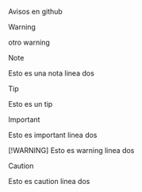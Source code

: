 Avisos en github

> [!WARNING]
> otro warning

> [!NOTE]
> Esto es una nota
> linea dos

> [!TIP]
> Esto es un tip

> [!IMPORTANT]
> Esto es important
> linea dos
> 
> [!WARNING]
> Esto es warning
> linea dos

> [!CAUTION]
> Esto es caution
> linea dos
